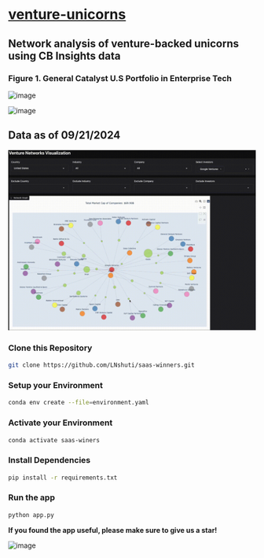 # [venture-unicorns](https://leoncensh-networkx-saas.hf.space/)

## Network analysis of venture-backed unicorns using CB Insights data

### Figure 1. General Catalyst U.S Portfolio in Enterprise Tech

![image](https://github.com/user-attachments/assets/9a1f6424-1814-4f68-ae28-b8146628a729)


![image](https://github.com/user-attachments/assets/126ab78a-2c4a-45b2-a4d4-6bd6ce4ed8d5)


## Data as of 09/21/2024

![nets](googleventures1080.gif)

### Clone this Repository

```bash
git clone https://github.com/LNshuti/saas-winners.git
```

### Setup your Environment
```bash
conda env create --file=environment.yaml
```

### Activate your Environment
```bash
conda activate saas-winers
```

### Install Dependencies
```bash 
pip install -r requirements.txt
```

### Run the **app** 
```bash
python app.py
```

**If you found the app useful, please make sure to give us a star!**

![image](https://github.com/user-attachments/assets/9259c9c9-2930-4071-b9d5-780e6ffe3d40)
